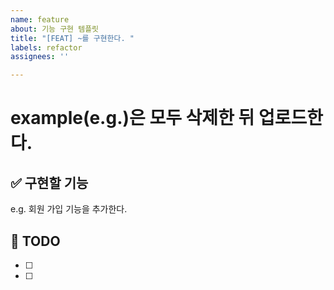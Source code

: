 ```yaml
---
name: feature
about: 기능 구현 템플릿
title: "[FEAT] ~를 구현한다. "
labels: refactor
assignees: ''

---
```


# example(e.g.)은 모두 삭제한 뒤 업로드한다.

## ✅ 구현할 기능
e.g. 회원 가입 기능을 추가한다.

## 📝 TODO
- [ ]
- [ ]

